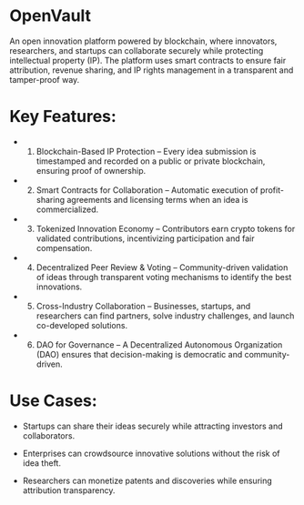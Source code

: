 # OpenVault
An open innovation platform powered by blockchain, where innovators, researchers, and startups can collaborate securely while protecting intellectual property (IP). The platform uses smart contracts to ensure fair attribution, revenue sharing, and IP rights management in a transparent and tamper-proof way.
# Key Features:

- 1. Blockchain-Based IP Protection – Every idea submission is timestamped and recorded on a public or private blockchain, ensuring proof of ownership.
- 2. Smart Contracts for Collaboration – Automatic execution of profit-sharing agreements and licensing terms when an idea is commercialized.
- 3. Tokenized Innovation Economy – Contributors earn crypto tokens for validated contributions, incentivizing participation and fair compensation.
- 4. Decentralized Peer Review & Voting – Community-driven validation of ideas through transparent voting mechanisms to identify the best innovations.
- 5. Cross-Industry Collaboration – Businesses, startups, and researchers can find partners, solve industry challenges, and launch co-developed solutions.
- 6. DAO for Governance – A Decentralized Autonomous Organization (DAO) ensures that decision-making is democratic and community-driven.

# Use Cases:

- Startups can share their ideas securely while attracting investors and collaborators.

- Enterprises can crowdsource innovative solutions without the risk of idea theft.

- Researchers can monetize patents and discoveries while ensuring attribution transparency.
